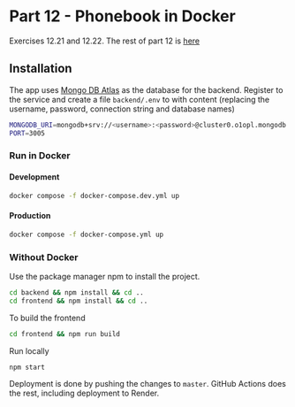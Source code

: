# Part 12 - Phonebook in Docker

Exercises 12.21 and 12.22. The rest of part 12 is [here](https://github.com/olsandy/part12-containers-applications)

## Installation

The app uses [Mongo DB Atlas](https://www.mongodb.com/atlas/database) as the database for the backend. Register to the service and create a file `backend/.env` to with content (replacing the username, password, connection string and database names)

```bash
MONGODB_URI=mongodb+srv://<username>:<password>@cluster0.o1opl.mongodb.net/phoneBookApp?retryWrites=true&w=majority
PORT=3005
```

### Run in Docker

#### Development

```bash
docker compose -f docker-compose.dev.yml up
```

#### Production

```bash
docker compose -f docker-compose.yml up
```

### Without Docker

Use the package manager npm to install the project.

```bash
cd backend && npm install && cd ..
cd frontend && npm install && cd ..
```

To build the frontend

```bash
cd frontend && npm run build
```

Run locally

```bash
npm start
```

Deployment is done by pushing the changes to `master`. GitHub Actions does the rest, including deployment to Render.
